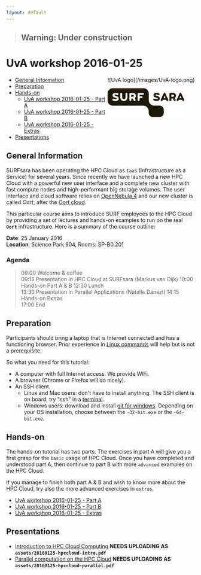 ```yaml
---
layout: default
---
```


> ## Warning: Under construction

# UvA workshop 2016-01-25

<div style="float:right;" markdown="1">
![UvA logo](/images/UvA-logo.png)

![SURFsara logo](/images/SURFsara_logo.png)
</div>

* [General Information](#general) <br>
* [Preparation](#preparation) <br>
* [Hands-on](#hands-on) <br>
  * [UvA workshop 2016-01-25 - Part A](UvAworkshop-2016-01-25-partA)
  * [UvA workshop 2016-01-25 - Part B](UvAworkshop-2016-01-25-partB)
  * [UvA workshop 2016-01-25 - Extras](UvAworkshop-2016-01-25-extras)
* [Presentations](#presentations)

## <a name="general"></a>General Information 

SURFsara has been operating the HPC Cloud as `IaaS` (Infrastructure as a Service) for several years. 
Since recently we have launched a new HPC Cloud with a powerful new user interface and a complete new cluster with fast compute nodes and high-performant big storage volumes. 
The user interface and cloud software relies on [OpenNebula 4](http://opennebula.org/) and our new cluster is called _Oort_, after the [Oort cloud](https://en.wikipedia.org/wiki/Oort_cloud).

This particular course aims to introduce SURF employees to the HPC Cloud by providing a set of lectures and hands-on examples to run on the real **`Oort`** infrastructure. 
Here is a summary of the course outline:

**Date**: 25 January 2016  
**Location**: Science Park 904, Rooms: SP-B0.201  

### Agenda
>09:00 Welcome & coffee  
09:15 Presentation in HPC Cloud at SURFsara (Markus van Dijk)
10:00 Hands-on Part A & B 
12:30 Lunch   
13:30 Presentation in Parallel Applications (Natalie Danezi) 
14:15 Hands-on Extras  
17:00 End  

## <a name="preparation"></a>Preparation

Participants should bring a laptop that is Internet connected and has a functioning browser. 
Prior experience in [Linux commands](http://cli.learncodethehardway.org/book/) will help but is not a prerequisite. 

So what you need for this tutorial:

* A computer with full Internet access. We provide WiFi.
* A browser (Chrome or Firefox will do nicely).
* An SSH client.
  * Linux and Mac users: don't have to install anything. The SSH client is on board, try "ssh" in a [terminal](http://askubuntu.com/questions/38162/what-is-a-terminal-and-how-do-i-open-and-use-it).
  * Windows users: download and install [git for windows](https://git-for-windows.github.io/). Depending on your OS installation, choose between the `-32-bit.exe` or the `-64-bit.exe`.


## <a name="hands-on"></a> Hands-on
The hands-on tutorial has two parts. The exercises in part A will give you a first grasp for the `basic` usage of HPC Cloud. Once you have completed and understood part A, then continue to part B with more `advanced` examples on the HPC Cloud. 

If you manage to finish both part A & B and wish to know more about the HPC Cloud, try also the more advanced exercises in `extras`.

  * [UvA workshop 2016-01-25 - Part A](UvAworkshop-2016-01-25-partA)
  * [UvA workshop 2016-01-25 - Part B](UvAworkshop-2016-01-25-partB)
  * [UvA workshop 2016-01-25 - Extras](UvAworkshop-2016-01-25-extras)

## <a name="presentations"></a> Presentations

* [Introduction to HPC Cloud Computing](assets/20160125-hpccloud-intro.pdf) **NEEDS UPLOADING AS `assets/20160125-hpccloud-intro.pdf`**
* [Parallel computation on the HPC Cloud](assets/20160125-hpccloud-parallel.pdf) **NEEDS UPLOADING AS `assets/20160125-hpccloud-parallel.pdf`**

